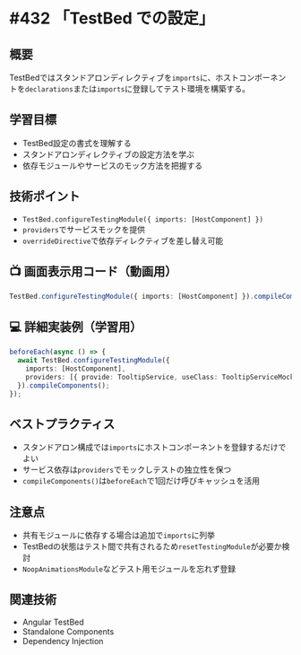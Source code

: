# #432 「TestBed での設定」

## 概要
TestBedではスタンドアロンディレクティブを`imports`に、ホストコンポーネントを`declarations`または`imports`に登録してテスト環境を構築する。

## 学習目標
- TestBed設定の書式を理解する
- スタンドアロンディレクティブの設定方法を学ぶ
- 依存モジュールやサービスのモック方法を把握する

## 技術ポイント
- `TestBed.configureTestingModule({ imports: [HostComponent] })`
- `providers`でサービスモックを提供
- `overrideDirective`で依存ディレクティブを差し替え可能

## 📺 画面表示用コード（動画用）
```typescript
TestBed.configureTestingModule({ imports: [HostComponent] }).compileComponents();
```

## 💻 詳細実装例（学習用）
```typescript
beforeEach(async () => {
  await TestBed.configureTestingModule({
    imports: [HostComponent],
    providers: [{ provide: TooltipService, useClass: TooltipServiceMock }]
  }).compileComponents();
});
```

## ベストプラクティス
- スタンドアロン構成では`imports`にホストコンポーネントを登録するだけでよい
- サービス依存は`providers`でモックしテストの独立性を保つ
- `compileComponents()`は`beforeEach`で1回だけ呼びキャッシュを活用

## 注意点
- 共有モジュールに依存する場合は追加で`imports`に列挙
- TestBedの状態はテスト間で共有されるため`resetTestingModule`が必要か検討
- `NoopAnimationsModule`などテスト用モジュールを忘れず登録

## 関連技術
- Angular TestBed
- Standalone Components
- Dependency Injection
